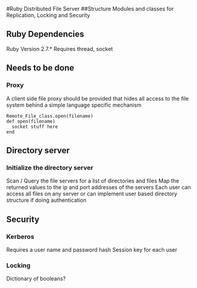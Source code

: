 #Ruby Distributed File Server
##Structure
Modules and classes for Replication, Locking and Security 

## Ruby Dependencies

Ruby Version 2.7.*
Requires thread, socket

## Needs to be done
### Proxy
A client side file proxy should be provided that hides all access to the file system 
behind a simple language specific mechanism
````
Remote_File_class.open(filename)
def open(filename)
  socket stuff here
end
````

## Directory server
### Initialize the directory server
Scan / Query the file servers for a list of directories and files
Map the returned values to the ip and port addresses of the servers
Each user can access all files on any server or
can implement user based directory structure if doing authentication

## Security 
### Kerberos
Requires a user name and password hash
Session key for each user
### Locking
Dictionary of booleans?
